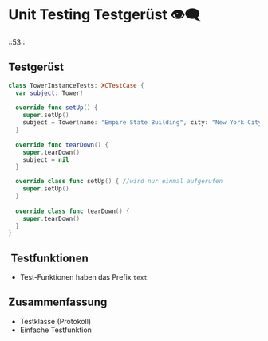 # Unit Testing Testgerüst 👁️‍🗨️
::53::

## Testgerüst

```swift
class TowerInstanceTests: XCTestCase {
  var subject: Tower!
  
  override func setUp() {
 	super.setUp()
    subject = Tower(name: "Empire State Building", city: "New York City", country: "USA", height: 381, yearBuilt: 1931, latitude: 40.748457, longitude: -73.985525)
  }
  
  override func tearDown() {
	super.tearDown()
    subject = nil
  }

  override class func setUp() { //wird nur einmal aufgerufen
	super.setUp()
  }
	
  override class func tearDown() {
	super.tearDown()
  }
}
```

##  Testfunktionen
- Test-Funktionen haben das Prefix `text`

## Zusammenfassung
- Testklasse (Protokoll)
- Einfache Testfunktion
